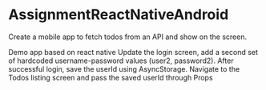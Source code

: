 # AssignmentReactNativeAndroid

Create a mobile app to fetch todos from an API and show on the screen. 

<strick>Demo app based on react native  Update the login screen, add a second set of hardcoded username-password values (user2, password2). After successful login, save the userId using AsyncStorage. Navigate to the Todos listing screen and pass the saved userId through Props
</strick>
